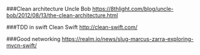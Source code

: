
###Clean architecture
Uncle Bob https://8thlight.com/blog/uncle-bob/2012/08/13/the-clean-architecture.html  

###TDD in swift
Clean Swift http://clean-swift.com/

###Good networking
https://realm.io/news/slug-marcus-zarra-exploring-mvcn-swift/
